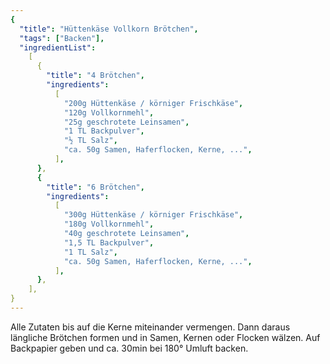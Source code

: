 ```yaml
---
{
  "title": "Hüttenkäse Vollkorn Brötchen",
  "tags": ["Backen"],
  "ingredientList":
    [
      {
        "title": "4 Brötchen",
        "ingredients":
          [
            "200g Hüttenkäse / körniger Frischkäse",
            "120g Vollkornmehl",
            "25g geschrotete Leinsamen",
            "1 TL Backpulver",
            "½ TL Salz",
            "ca. 50g Samen, Haferflocken, Kerne, ...",
          ],
      },
      {
        "title": "6 Brötchen",
        "ingredients":
          [
            "300g Hüttenkäse / körniger Frischkäse",
            "180g Vollkornmehl",
            "40g geschrotete Leinsamen",
            "1,5 TL Backpulver",
            "1 TL Salz",
            "ca. 50g Samen, Haferflocken, Kerne, ...",
          ],
      },
    ],
}
---
```


Alle Zutaten bis auf die Kerne miteinander vermengen. Dann daraus längliche
Brötchen formen und in Samen, Kernen oder Flocken wälzen. Auf Backpapier geben
und ca. 30min bei 180° Umluft backen.

